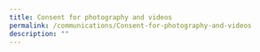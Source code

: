 ```yaml
---
title: Consent for photography and videos
permalink: /communications/Consent-for-photography-and-videos
description: ""
---
```

